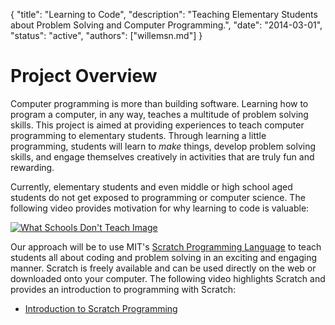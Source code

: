 {
	"title": "Learning to Code",
	"description": "Teaching Elementary Students about Problem Solving and Computer Programming.",
	"date": "2014-03-01",
	"status": "active",
	"authors": ["willemsn.md"]
}

Project Overview
================

Computer programming is more than building software. Learning how to program a computer, in any way, teaches a multitude of problem solving skills. This project is aimed at providing experiences
to teach computer programming to elementary students. Through learning a little programming, students will learn to _make_ things, develop problem solving skills, and engage themselves creatively in activities that are truly fun and rewarding.

Currently, elementary students and even middle or high school aged students do not get exposed to programming or computer science. The following video provides motivation for why learning to code is valuable:

[![What Schools Don't Teach Image](http://img.youtube.com/vi/nKIu9yen5nc/0.jpg)](http://www.youtube.com/watch?v=nKIu9yen5nc&feature=share&desktop_uri=%2Fwatch%3Fv%3DnKIu9yen5nc%26feature%3Dshare&app=desktop)

Our approach will be to use MIT's [Scratch Programming Language](http://scratch.mit.edu/) to teach students all about coding and problem solving in an exciting and engaging manner.  Scratch is freely available and can be used directly on the web or downloaded onto your computer. The following video highlights Scratch and provides an introduction to programming with Scratch:

* [Introduction to Scratch Programming](http://vimeo.com/29457909)



